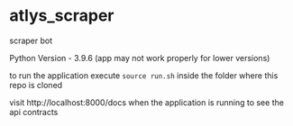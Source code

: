 # atlys_scraper
scraper bot 

Python Version - 3.9.6 (app may not work properly for lower versions)

to run the application execute `source run.sh` inside the folder where this repo is cloned

visit http://localhost:8000/docs when the application is running to see the api contracts
